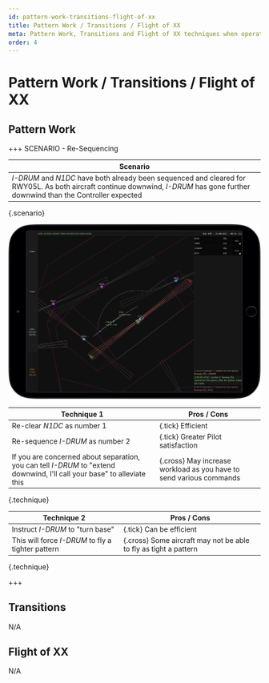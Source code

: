 ```yaml
---
id: pattern-work-transitions-flight-of-xx
title: Pattern Work / Transitions / Flight of XX
meta: Pattern Work, Transitions and Flight of XX techniques when operating a tower facility within Infinite Flight.
order: 4
---
```




# Pattern Work / Transitions / Flight of XX



## Pattern Work



+++ SCENARIO - Re-Sequencing

| Scenario                                                     |
| ------------------------------------------------------------ |
| *I-DRUM* and *N1DC* have both already been sequenced and cleared for RWY05L. As both aircraft continue downwind, *I-DRUM* has gone further downwind than the Controller expected |

{.scenario}

![Spacing Maneuvers](_images/manual/frames/atcg-pw-downwind.jpg)

| Technique 1                                                  | Pros / Cons                                                  |
| ------------------------------------------------------------ | ------------------------------------------------------------ |
| Re-clear *N1DC* as number 1                                  | {.tick} Efficient                                            |
| Re-sequence *I-DRUM* as number 2                             | {.tick} Greater Pilot satisfaction                           |
| If you are concerned about separation, you can tell *I-DRUM* to "extend downwind, I'll call your base" to alleviate this | {.cross} May increase workload as you have to send various commands |

{.technique}

| Technique 2                                       | Pros / Cons                                                  |
| ------------------------------------------------- | ------------------------------------------------------------ |
| Instruct *I-DRUM* to "turn base"                  | {.tick} Can be efficient                                     |
| This will force *I-DRUM* to fly a tighter pattern | {.cross} Some aircraft may not be able to fly as tight a pattern |

{.technique}

+++



## Transitions

N/A



## Flight of XX

N/A